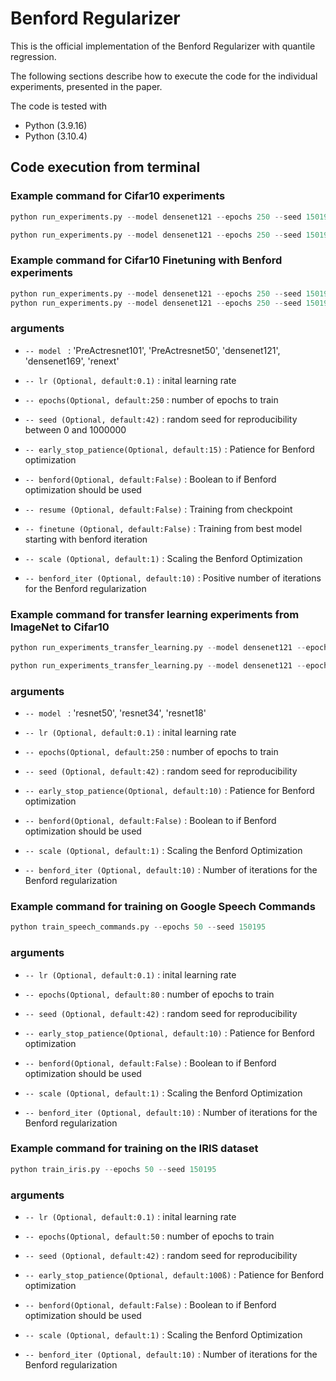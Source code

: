 # Benford Regularizer
This is the official implementation of the Benford Regularizer with quantile regression.

The following sections describe how to execute the code for the individual experiments, presented in the paper.


The code is tested with

* Python (3.9.16)
* Python (3.10.4)

## Code execution from terminal

### Example command for Cifar10 experiments
```python
python run_experiments.py --model densenet121 --epochs 250 --seed 150195

python run_experiments.py --model densenet121 --epochs 250 --seed 150195 --benford --scale 0.1

```

### Example command for Cifar10 Finetuning with Benford experiments

```python
python run_experiments.py --model densenet121 --epochs 250 --seed 150195 --resume --benford --scale 0.1
python run_experiments.py --model densenet121 --epochs 250 --seed 150195 --resume --benford --scale 0.1 --finetune

```
### arguments

- ```-- model ``` : 'PreActresnet101', 'PreActresnet50', 'densenet121', 'densenet169', 'renext'

- ```-- lr (Optional, default:0.1)``` : inital learning rate

- ```-- epochs(Optional, default:250``` : number of epochs to train

- ```-- seed (Optional, default:42)``` : random seed for reproducibility between 0 and 1000000

- ```-- early_stop_patience(Optional, default:15)``` : Patience for Benford optimization

- ```-- benford(Optional, default:False)``` : Boolean to if Benford optimization should be used

- ```-- resume (Optional, default:False)``` : Training from checkpoint

- ```-- finetune (Optional, default:False)``` : Training from best model starting with benford iteration

- ```-- scale (Optional, default:1)``` : Scaling the Benford Optimization 

- ```-- benford_iter (Optional, default:10)``` : Positive number of iterations for the Benford regularization




### Example command for transfer learning experiments from ImageNet to Cifar10
```python
python run_experiments_transfer_learning.py --model densenet121 --epochs 50 --seed 150195

python run_experiments_transfer_learning.py --model densenet121 --epochs 50 --seed 150195 --benford --scale 0.1

```

### arguments

- ```-- model ``` : 'resnet50', 'resnet34', 'resnet18'

- ```-- lr (Optional, default:0.1)``` : inital learning rate

- ```-- epochs(Optional, default:250``` : number of epochs to train

- ```-- seed (Optional, default:42)``` : random seed for reproducibility

- ```-- early_stop_patience(Optional, default:10)``` : Patience for Benford optimization

- ```-- benford(Optional, default:False)``` : Boolean to if Benford optimization should be used

- ```-- scale (Optional, default:1)``` : Scaling the Benford Optimization

- ```-- benford_iter (Optional, default:10)``` : Number of iterations for the Benford regularization

### Example command for training on Google Speech Commands
```python
python train_speech_commands.py --epochs 50 --seed 150195

```

### arguments

- ```-- lr (Optional, default:0.1)``` : inital learning rate

- ```-- epochs(Optional, default:80``` : number of epochs to train

- ```-- seed (Optional, default:42)``` : random seed for reproducibility

- ```-- early_stop_patience(Optional, default:10)``` : Patience for Benford optimization

- ```-- benford(Optional, default:False)``` : Boolean to if Benford optimization should be used

- ```-- scale (Optional, default:1)``` : Scaling the Benford Optimization

- ```-- benford_iter (Optional, default:10)``` : Number of iterations for the Benford regularization

### Example command for training on the IRIS dataset
```python
python train_iris.py --epochs 50 --seed 150195

```

### arguments

- ```-- lr (Optional, default:0.1)``` : inital learning rate

- ```-- epochs(Optional, default:50``` : number of epochs to train

- ```-- seed (Optional, default:42)``` : random seed for reproducibility

- ```-- early_stop_patience(Optional, default:100ß)``` : Patience for Benford optimization

- ```-- benford(Optional, default:False)``` : Boolean to if Benford optimization should be used

- ```-- scale (Optional, default:1)``` : Scaling the Benford Optimization 

- ```-- benford_iter (Optional, default:10)``` : Number of iterations for the Benford regularization
